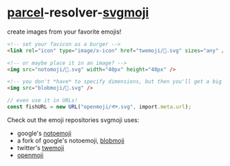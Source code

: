 # [parcel](https://github.com/parcel-bundler/parcel)-resolver-[svgmoji](https://github.com/svgmoji/svgmoji)

create images from your favorite emojis!

```html
<!-- set your favicon as a burger -->
<link rel="icon" type="image/x-icon" href="twemoji/🍔.svg" sizes="any" />

<!-- or maybe place it in an image? -->
<img src="notomoji/🚀.svg" width="40px" height="40px" />

<!-- you don't *have* to specify dimensions, but then you'll get a big emoji -->
<img src="blobmoji/💃.svg" />
```

```ts
// even use it in URLs!
const fishURL = new URL("openmoji/🐟.svg", import.meta.url);
```

Check out the emoji repositories svgmoji uses:

- google's [notoemoji](https://github.com/googlefonts/noto-emoji)
- a fork of google's notoemoji, [blobmoji](https://github.com/c1710/blobmoji)
- twitter's [twemoji](https://github.com/twitter/twemoji)
- [openmoji](https://github.com/hfg-gmuend/openmoji)
